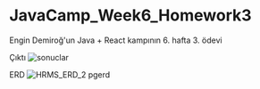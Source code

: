 # JavaCamp_Week6_Homework3
Engin Demiroğ'un Java + React kampının 6. hafta 3. ödevi

Çıktı
![sonuclar](https://user-images.githubusercontent.com/63067602/120116861-e7023680-c192-11eb-9dda-2ed3c211df90.png)

ERD
![HRMS_ERD_2 pgerd](https://user-images.githubusercontent.com/63067602/120116916-3d6f7500-c193-11eb-894d-73c5b520dcd7.png)
